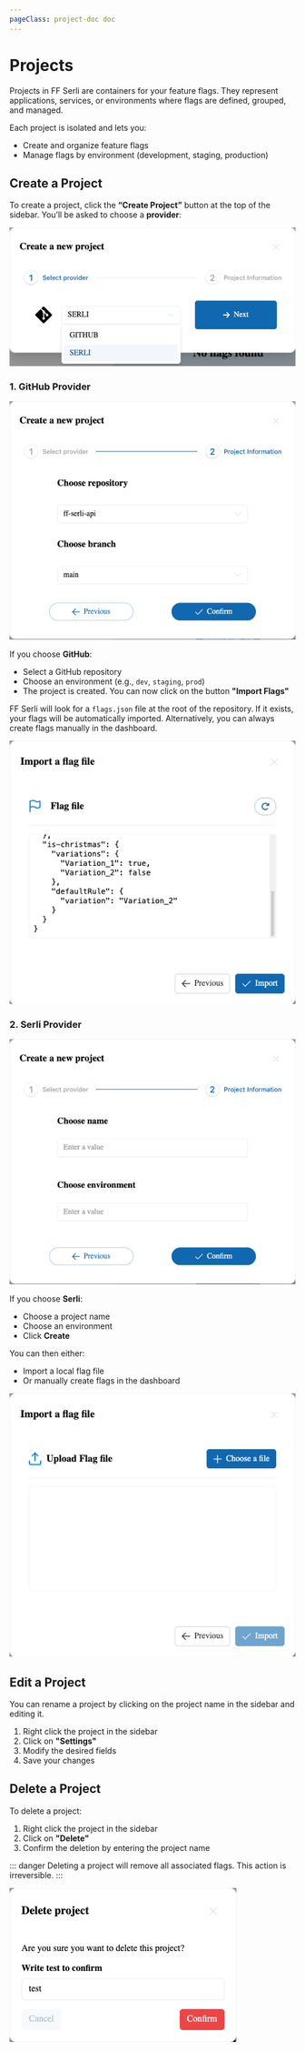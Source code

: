 ```yaml
---
pageClass: project-doc doc
---
```

# Projects

Projects in FF Serli are containers for your feature flags.
They represent applications, services, or environments where flags are defined, grouped, and managed.

Each project is isolated and lets you:

- Create and organize feature flags
- Manage flags by environment (development, staging, production)


## Create a Project

To create a project, click the **“Create Project”** button at the top of the sidebar.
You’ll be asked to choose a **provider**:
<div class="center">
  <img src="/assets/dashboard/project-choose-provider.png" alt="Organization" />
</div>

### 1. GitHub Provider

<div class="center">
  <img src="/assets/dashboard/project-provider-github.png" alt="Organization" />
</div>

If you choose **GitHub**:

- Select a GitHub repository
- Choose an environment (e.g., `dev`, `staging`, `prod`)
- The project is created. You can now click on the button **"Import Flags"**

FF Serli will look for a `flags.json` file at the root of the repository.
If it exists, your flags will be automatically imported.
Alternatively, you can always create flags manually in the dashboard.

<div class="center">
  <img src="/assets/dashboard/project-import-flag-github.png" alt="Organization" />
</div>


### 2. Serli Provider

<div class="center">
  <img src="/assets/dashboard/project-provider-serli.png" alt="Organization" />
</div>

If you choose **Serli**:

- Choose a project name
- Choose an environment
- Click **Create**

You can then either:

- Import a local flag file
- Or manually create flags in the dashboard

<div class="center">
  <img src="/assets/dashboard/project-import-flag-serli.png" alt="Organization" />
</div>



## Edit a Project

<!-- To rename a project, change the environment or provider: -->
You can rename a project by clicking on the project name in the sidebar and editing it.

1. Right click the project in the sidebar
2. Click on **"Settings"**
3. Modify the desired fields
4. Save your changes


## Delete a Project

To delete a project:

1. Right click the project in the sidebar
2. Click on **"Delete"**
3. Confirm the deletion by entering the project name

::: danger
Deleting a project will remove all associated flags. This action is irreversible.
:::

<div class="center">
  <img src="/assets/dashboard/project-delete.png" alt="Organization" />
</div>
